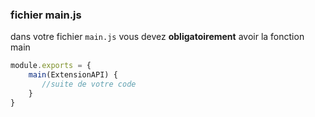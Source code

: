 
### fichier main.js
dans votre fichier `main.js` vous devez **obligatoirement** avoir la fonction main 
```js
module.exports = {
    main(ExtensionAPI) {
       //suite de votre code
    }
}
```